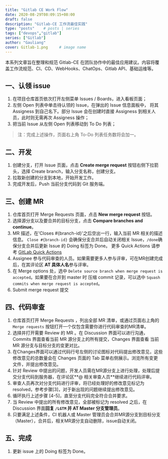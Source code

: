 ```yaml
---
title: "Gitlab CE Work Flow"
date: 2020-08-29T08:09:15+08:00
draft: false
description: "Gitlab-CE 工作流最佳实践"
type: "posts"    # posts | series
tags: ["devops","gitlab"]
series: ["Gitlab"]
author: "Gauliang"
cover: Gitlab-1.png     # image name
---
```


本系列文章旨在整理和规范 Gitlab-CE 在团队协作中的最佳应用建议。内容将覆盖工作流规范、CI、CD、WebHooks、ChatOps、Gitlab API、基础运维等。

## 一、认领 issue

1. 在项目仓库首页依次打开左侧菜单 Issues / Boards，进入看板页面；
2. 左侧 Open 列表中单击待认领的 Issue，在弹出的 Issue 信息面板中， 将其 Assigness 到自己名下。部分 Issue 会在创建时直接 Assigness 到相关人员，此时则无需再次 Assigness 操作；
3. 把当前 Issue 从左侧 Open 列表移动到 To Do 列表；

> 注：完成上述操作，页面右上角 To-Do 列表任务数将会加一。

## 二、开发

1. 创建分支，打开 Issue 页面，点击 **Create merge request** 按钮右侧下拉箭头，选择  Create branch，输入分支名称，创建分支。
2. 拉取新创建的分支到本地，开始开发工作。
3. 完成开发后，Push 当前分支代码到 Git 服务端。

## 三、创建 MR

1. 仓库首页打开 Merge Requests 页面，点击 **New merge request** 按钮。
2. 选择源分支以及要合并的目标分支，点击 **Compare branches and continue**。
3. MR 描述，在'Closes #{branch-id}'之后空出一行，输入当前 MR 相关的描述信息。
   `Close #{branch-id}` 会确保分支合并后自动关闭相关 Issue，`/done`确保分支合并后更新 Issue 的 Doing 标签为 Done。
   更多 Quick Actions 请参考 [GitLab Quick Actions](https://gitlab.com/help/user/project/quick_actions.md)
4. Assignee 参与代码审查的人员。如果需要更多人参与评审，可在MR创建完成后，在其评论区 **AT 具体人名**参与评审。
5. 在 Merge options 处，选中 `Delete source branch when merge request is accepted`。如果要在合并到 master 时
   压缩 commit 记录，可以选中  `Squash commits when merge request is accepted`。
6. Submit merge request 提交

## 四、代码审查

1. 仓库首页打开 Merge Requests ，列出全部 MR 清单，或通过页面右上角的 `Merge requests` 按钮打开一个仅包含需要你进行代码审查的MR清单。
2. 选择并打开需要 Review 的 MR 。在 Discussion 界面可以进行沟通，Commits 界面查看当前 MR 源分支上的所有提交，Changes 界面查看
   当前 MR 源分支与目标分支的变更对比。
3. 在Changes界面可以通过代码行号左侧的讨论图标对代码提出修改意见，这些修改意见的总数量会在 Changes 页面的 Tab 菜单右侧展示。浏览所有变更
   文件，并提出修改意见。
4. 针对 Review 中提出的问题，开发人员需在MR源分支上进行处理，处理后提交分支代码到服务器，在评论区**@ 相关审查人员**继续进行代码评审。
5. 审查人员再次对分支代码进行评审，将已经处理好的修改意见标记为 resolved，参考步骤[3]，对于新出现的问题继续提出修改意见。
6. 循环执行上述步骤 [4-5]，直至分支代码完全符合合并要求。
7. 当 Review 中提出的所有修改意见，全部被标记为 resolved 之后，在 Discussion 界面**回复 `/LGTM` 并 AT Master 分支管理员**。
8. 只要满足上述条件，CI 机器人或 Master 管理员会合并MR源分支到目标分支（Master），合并后，相关MR源分支自动删除，issue自动关闭。

## 五、完成

1. 更新 issue 上的 Doing 标签为 Done。
